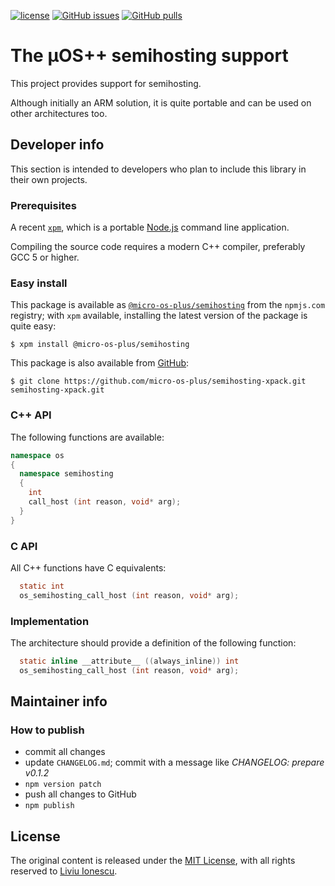 [![license](https://img.shields.io/github/license/micro-os-plus/semihosting-xpack)](https://github.com/micro-os-plus/semihosting-xpack/blob/xpack/LICENSE)
[![GitHub issues](https://img.shields.io/github/issues/micro-os-plus/semihosting-xpack.svg)](https://github.com/micro-os-plus/semihosting-xpack/issues)
[![GitHub pulls](https://img.shields.io/github/issues-pr/micro-os-plus/semihosting-xpack.svg)](https://github.com/micro-os-plus/semihosting-xpack/pulls)

# The µOS++ semihosting support

This project provides support for semihosting.

Although initially an ARM solution, it is quite portable and can be used on other architectures too.

## Developer info

This section is intended to developers who plan to include this library in their own projects.

### Prerequisites

A recent [`xpm`](https://www.npmjs.com/package/xpm), which is a portable [Node.js](https://nodejs.org/) command line application.

Compiling the source code requires a modern C++ compiler, preferably GCC 5 or higher. 

### Easy install

This package is available as [`@micro-os-plus/semihosting`](https://www.npmjs.com/package/@micro-os-plus/semihosting) from the `npmjs.com` registry; with `xpm` available, installing the latest version of the package is quite easy:

```console
$ xpm install @micro-os-plus/semihosting
```

This package is also available from [GitHub](https://github.com/micro-os-plus/semihosting-xpack):

```console
$ git clone https://github.com/micro-os-plus/semihosting-xpack.git semihosting-xpack.git
```

### C++ API

The following functions are available:

```c++
namespace os
{
  namespace semihosting
  {
    int
    call_host (int reason, void* arg);
  } 
} 
```

### C API

All C++ functions have C equivalents:

```c
  static int
  os_semihosting_call_host (int reason, void* arg);

```


### Implementation

The architecture should provide a definition of the following function:

```c
  static inline __attribute__ ((always_inline)) int
  os_semihosting_call_host (int reason, void* arg);
```

## Maintainer info

### How to publish

* commit all changes
* update `CHANGELOG.md`; commit with a message like _CHANGELOG: prepare v0.1.2_
* `npm version patch`
* push all changes to GitHub
* `npm publish`

## License

The original content is released under the
[MIT License](https://opensource.org/licenses/MIT), with all rights reserved to
[Liviu Ionescu](https://github.com/ilg-ul).
